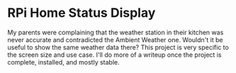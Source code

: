 # RPi Home Status Display

My parents were complaining that the weather station in their kitchen was never accurate and contradicted the Ambient Weather one. Wouldn't it be useful to show the same weather data there? This project is very specific to the screen size and use case. I'll do more of a writeup once the project is complete, installed, and mostly stable.